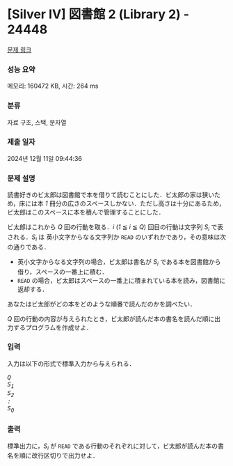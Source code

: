 # [Silver IV] 図書館 2 (Library 2) - 24448 

[문제 링크](https://www.acmicpc.net/problem/24448) 

### 성능 요약

메모리: 160472 KB, 시간: 264 ms

### 분류

자료 구조, 스택, 문자열

### 제출 일자

2024년 12월 11일 09:44:36

### 문제 설명

<p>読書好きのビ太郎は図書館で本を借りて読むことにした．ビ太郎の家は狭いため，床には本 <var>1</var> 冊分の広さのスペースしかない．ただし高さは十分にあるため，ビ太郎はこのスペースに本を積んで管理することにした．</p>

<p>ビ太郎はこれから <var>Q</var> 回の行動を取る．<var>i</var> (<var>1</var> ≦ <var>i</var> ≦ <var>Q</var>) 回目の行動は文字列 <var>S<sub>i</sub></var> で表される．<var>S<sub>i</sub></var> は 英小文字からなる文字列か <code>READ</code> のいずれかであり，その意味は次の通りである．</p>

<ul>
	<li>英小文字からなる文字列の場合，ビ太郎は書名が <var>S<sub>i</sub></var> である本を図書館から借り，スペースの一番上に積む．</li>
	<li><code>READ</code> の場合，ビ太郎はスペースの一番上に積まれている本を読み，図書館に返却する．</li>
</ul>

<p>あなたはビ太郎がどの本をどのような順番で読んだのかを調べたい．</p>

<p><var>Q</var> 回の行動の内容が与えられたとき，ビ太郎が読んだ本の書名を読んだ順に出力するプログラムを作成せよ．</p>

### 입력 

 <p>入力は以下の形式で標準入力から与えられる．</p>

<pre><var>Q</var>
<var>S<sub>1</sub></var>
<var>S<sub>2</sub></var>
<var>:</var>
<var>S<sub>Q</sub></var></pre>

### 출력 

 <p>標準出力に，<var>S<sub>i</sub></var> が <code>READ</code> である行動のそれぞれに対して，ビ太郎が読んだ本の書名を順に改行区切りで出力せよ．</p>

